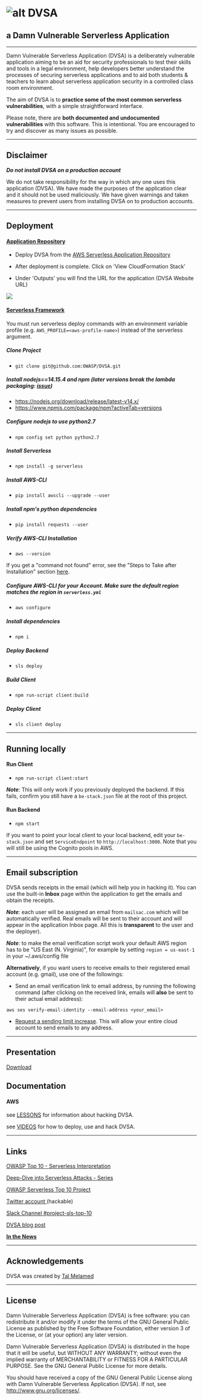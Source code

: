 
# ![alt DVSA](https://i.imgur.com/Z4L7MqL.png)

## a Damn Vulnerable Serverless Application

- - -
Damn Vulnerable Serverless Application (DVSA) is a deliberately vulnerable application aiming to be an aid for security professionals to test their skills and tools in a legal environment, help developers better understand the processes of securing serverless applications and to aid both students & teachers to learn about serverless application security in a controlled class room environment.

The aim of DVSA is to **practice some of the most common serverless vulnerabilities**, with a simple straightforward interface.

Please note, there are **both documented and undocumented vulnerabilities** with this software. This is intentional. You are encouraged to try and discover as many issues as possible.


- - -
## Disclaimer

***Do not install DVSA on a production account***

We do not take responsibility for the way in which any one uses this application (DVSA). We have made the purposes of the application clear and it should not be used maliciously. We have given warnings and taken measures to prevent users from installing DVSA on to production accounts.


- - -
## Deployment

#### [Application Repository](AWS/VIDEOS/reo_deploy.mp4)
- Deploy DVSA from the [AWS Serverless Application Repository](https://serverlessrepo.aws.amazon.com/applications/arn:aws:serverlessrepo:us-east-1:889485553959:applications~DVSA)

- After deployment is complete. Click on 'View CloudFormation Stack'

- Under 'Outputs' you will find the URL for the application (DVSA Website URL)


![](https://i.imgur.com/ZfjEyiM.png)
#### [Serverless Framework](AWS/VIDEOS/serverless_deploy.mp4)

You must run serverless deploy commands with an environment variable profile (e.g. `AWS_PROFILE=<aws-profile-name>`) instead of the serverless argument.

##### Clone Project
- `git clone git@github.com:OWASP/DVSA.git`

##### Install nodejs==14.15.4 and npm (later versions break the lambda packaging: [issue](https://github.com/serverless/serverless/issues/8794))
- https://nodejs.org/download/release/latest-v14.x/
- https://www.npmjs.com/package/npm?activeTab=versions

##### Configure nodejs to use python2.7
- `npm config set python python2.7`

##### Install Serverless
- `npm install -g serverless`

##### Install AWS-CLI
- `pip install awscli --upgrade --user`

##### Install npm's python dependencies
- `pip install requests --user`

##### Verify AWS-CLI Installation
- `aws --version`

If you get a "command not found" error, see the "Steps to Take after Installation" section [here](https://docs.aws.amazon.com/cli/latest/userguide/cli-chap-install.html#install-tool-pip).

##### Configure AWS-CLI for your Account. Make sure the default region matches the region in `serverless.yml`
- `aws configure`

##### Install dependencies
- `npm i`

##### Deploy Backend
- `sls deploy`

##### Build Client
- `npm run-script client:build`

##### Deploy Client
- `sls client deploy`

- - -
## Running locally

#### Run Client
- `npm run-script client:start`

**_Note_**: This will only work if you previously deployed the backend. If this fails, confirm you still have a `be-stack.json` file at the root of this project.

#### Run Backend
- `npm start`

If you want to point your local client to your local backend, edit your `be-stack.json` and set `ServiceEndpoint` to `http://localhost:3000`. Note that you will still be using the Cognito pools in AWS.

- - -
## Email subscription

DVSA sends receipts in the email (which will help you in hacking it). You can use the built-in **Inbox** page within the application to get the emails and obtain the receipts.

**_Note_**: each user will be assigned an email from `mailsac.com` which will be automatically verified. Real emails will be sent to their account and will appear in the application Inbox page. All this is **transparent** to the user and the deployer).

**_Note_**: to make the email verification script work your default AWS region has to be "US East (N. Virginia)", for example by setting `region = us-east-1` in your ~/.aws/config file

**Alternatively**, if you want users to receive emails to their registered email account (e.g. gmail), use one of the followings:

- Send an email verification link to email address, by running the following command (after clicking on the received link, emails will **also** be sent to their actual email address):

`aws ses verify-email-identity --email-address <your_email>`

- [Request a sending limit increase](https://console.aws.amazon.com/support/v1#/case/create?issueType=service-limit-increase&limitType=service-code-ses). This will allow your entire cloud account to send emails to any address.


- - -
## Presentation
[Download](OWASP_DC_SLS_Top10.pdf)



## Documentation

#### AWS ####

see [LESSONS](AWS/LESSONS/README.md) for information about hacking DVSA.

see [VIDEOS](AWS/VIDEOS) for how to deploy, use and hack DVSA.


- - -
## Links
[OWASP Top 10 - Serverless Interpretation](https://github.com/OWASP/Serverless-Top-10-Project/blob/master/README.md)

[Deep-Dive into Serverless Attacks - Series](https://www.protego.io/category/a-deep-dive-into-serverless-attacks/)

[OWASP Serverless Top 10 Project](https://www.owasp.org/index.php/OWASP_Serverless_Top_10_Project)

[Twitter account ](https://twitter.com/DVSAowasp) (hackable)

[Slack Channel #project-sls-top-10](https://owasp.slack.com/join/shared_invite/enQtNDI5MzgxMDQ2MTAwLTEyNzIzYWQ2NDZiMGIwNmJhYzYxZDJiNTM0ZmZiZmJlY2EwZmMwYjAyNmJjNzQxNzMyMWY4OTk3ZTQ0MzFhMDY)

[DVSA blog post](https://www.protego.io/level-up-on-security-with-the-new-damn-vulnerable-serverless-app/)

[**In the News**](news.md)


- - -
## Acknowledgements
DVSA was created by [Tal Melamed](https://github.com/4ppsec)


- - -
## License
Damn Vulnerable Serverless Application (DVSA) is free software: you can redistribute it and/or modify it under the terms of the GNU General Public License as published by the Free Software Foundation, either version 3 of the License, or (at your option) any later version.

Damn Vulnerable Serverless Application (DVSA) is distributed in the hope that it will be useful, but WITHOUT ANY WARRANTY; without even the implied warranty of MERCHANTABILITY or FITNESS FOR A PARTICULAR PURPOSE.  See the GNU General Public License for more details.

You should have received a copy of the GNU General Public License along with Damn Vulnerable Serverless Application (DVSA).  If not, see http://www.gnu.org/licenses/.
